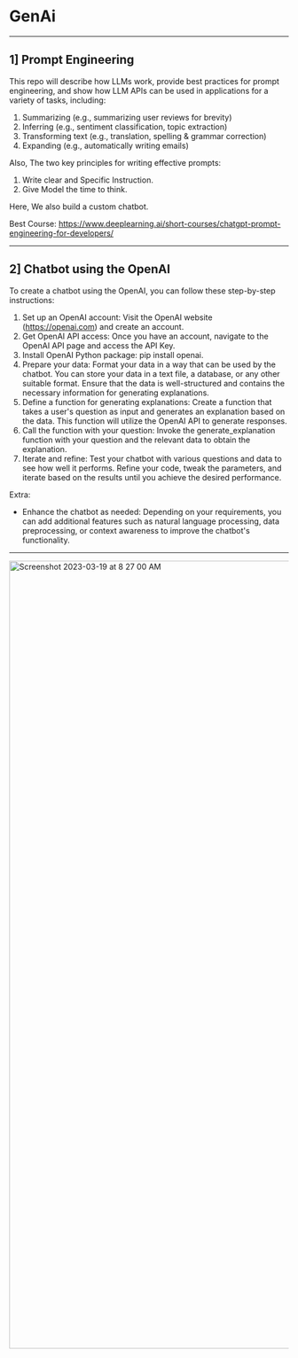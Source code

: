 # GenAi
---
## 1] Prompt Engineering

This repo will describe how LLMs work, provide best practices for prompt engineering, and show how LLM APIs can be used in applications for a variety of tasks, including:

  1. Summarizing (e.g., summarizing user reviews for brevity)
  2. Inferring (e.g., sentiment classification, topic extraction)
  3. Transforming text (e.g., translation, spelling & grammar correction)
  4. Expanding (e.g., automatically writing emails)

Also, The two key principles for writing effective prompts:
  1. Write clear and Specific Instruction.
  2. Give Model the time to think.

Here, We also build a custom chatbot. 

Best Course: https://www.deeplearning.ai/short-courses/chatgpt-prompt-engineering-for-developers/

---
## 2] Chatbot using the OpenAI

To create a chatbot using the OpenAI, you can follow these step-by-step instructions:

  1. Set up an OpenAI account: Visit the OpenAI website (https://openai.com) and create an account.
  2. Get OpenAI API access: Once you have an account, navigate to the OpenAI API page and access the API Key.
  3. Install OpenAI Python package: pip install openai.
  4. Prepare your data: Format your data in a way that can be used by the chatbot. You can store your data in a text file, a database, or any other suitable format. Ensure that the data is well-structured and contains the necessary information for generating explanations.
  5. Define a function for generating explanations: Create a function that takes a user's question as input and generates an explanation based on the data. This function will utilize the OpenAI API to generate responses.
  6. Call the function with your question: Invoke the generate_explanation function with your question and the relevant data to obtain the explanation.
  7. Iterate and refine: Test your chatbot with various questions and data to see how well it performs. Refine your code, tweak the parameters, and iterate based on the results until you achieve the desired performance.
  
 Extra: 
 *  Enhance the chatbot as needed: Depending on your requirements, you can add additional features such as natural language processing, data preprocessing, or context awareness to improve the chatbot's functionality.

---

<img width="1422" alt="Screenshot 2023-03-19 at 8 27 00 AM" src="https://user-images.githubusercontent.com/58945964/226178213-01a388cc-c729-45c3-a5fa-40c6c6b2c65b.png">

